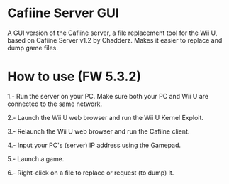 # Cafiine Server GUI
A GUI version of the Cafiine server, a file replacement tool for the Wii U, based on Cafiine Server v1.2 by Chadderz.
Makes it easier to replace and dump game files.

# How to use (FW 5.3.2)

1.- Run the server on your PC. Make sure both your PC and Wii U are connected to the same network.

2.- Launch the Wii U web browser and run the Wii U Kernel Exploit.

3.- Relaunch the Wii U web browser and run the Cafiine client.

4.- Input your PC's (server) IP address using the Gamepad.

5.- Launch a game.

6.- Right-click on a file to replace or request (to dump) it.

